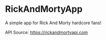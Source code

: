 # RickAndMortyApp

A simple app for Rick And Morty hardcore fans!

API Source: https://rickandmortyapi.com
